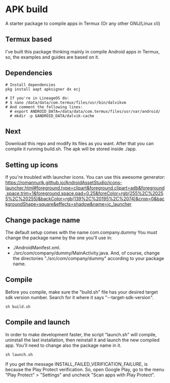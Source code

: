 # APK build
A starter package to compile apps in Termux (Or any other GNU/Linux cli)

## Termux based
I've built this package thinking mainly in compile Android apps in Termux, so, the examples and guides are based on it.

## Dependencies
```
# Install dependencies
pkg install aapt apksigner dx ecj

# If you're in LineageOS do:
# $ nano /data/data/com.termux/files/usr/bin/dalvikvm
# And comment the following lines:
  # export ANDROID_DATA=/data/data/com.termux/files/usr/var/android/
  # mkdir -p $ANDROID_DATA/dalvik-cache
```

## Next
Download this repo and modify its files as you want. After that you can compile it running build.sh.
The apk will be stored inside ./app.

## Setting up icons
If you're troubled with launcher icons. You can use this awesome generator:
https://romannurik.github.io/AndroidAssetStudio/icons-launcher.html#foreground.type=clipart&foreground.clipart=adb&foreground.space.trim=1&foreground.space.pad=0.25&foreColor=rgb(255%2C%20255%2C%20255)&backColor=rgb(139%2C%20195%2C%2074)&crop=0&backgroundShape=square&effects=shadow&name=ic_launcher

## Change package name
The default setup comes with the name com.company.dummy
You must change the package name by the one you'll use in:
- ./AndroidManifest.xml.
- ./src/com/company/dummy/MainActivity.java.
And, of course, change the directories "./src/com/company/dummy" according to your package name.

## Compile
Before you compile, make sure the "build.sh" file has your desired target sdk version number. 
Search for it where it says "--target-sdk-version".
```
sh build.sh
```

## Compile and launch
In order to make development faster, the script "launch.sh" will compile, uninstall the last installation, then reinstall it and launch the new compiled app.
You'll need to change also the package name in it.
```
sh launch.sh
```

If you get the message INSTALL_FAILED_VERIFICATION_FAILURE, is because the Play Protect verification.
So, open Google Play, go to the menu "Play Protect" > "Settings" and uncheck "Scan apps with Play Protect".